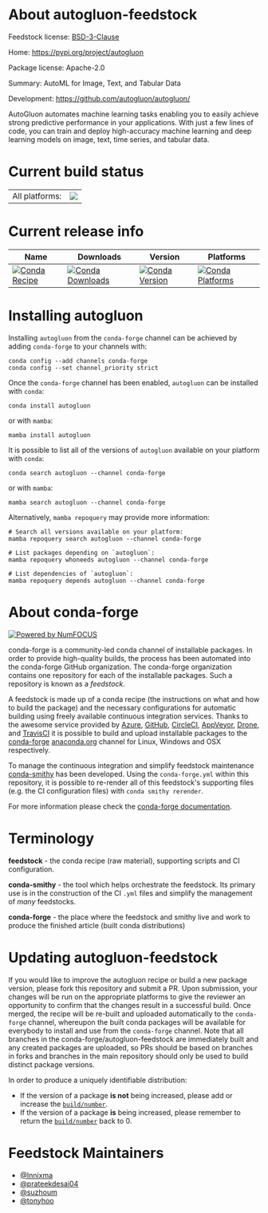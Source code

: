 About autogluon-feedstock
=========================

Feedstock license: [BSD-3-Clause](https://github.com/conda-forge/autogluon-feedstock/blob/main/LICENSE.txt)

Home: https://pypi.org/project/autogluon

Package license: Apache-2.0

Summary: AutoML for Image, Text, and Tabular Data

Development: https://github.com/autogluon/autogluon/

AutoGluon automates machine learning tasks enabling you to easily achieve strong
predictive performance in your applications. With just a few lines of code, you
can train and deploy high-accuracy machine learning and deep learning models on
image, text, time series, and tabular data.


Current build status
====================


<table><tr><td>All platforms:</td>
    <td>
      <a href="https://dev.azure.com/conda-forge/feedstock-builds/_build/latest?definitionId=18555&branchName=main">
        <img src="https://dev.azure.com/conda-forge/feedstock-builds/_apis/build/status/autogluon-feedstock?branchName=main">
      </a>
    </td>
  </tr>
</table>

Current release info
====================

| Name | Downloads | Version | Platforms |
| --- | --- | --- | --- |
| [![Conda Recipe](https://img.shields.io/badge/recipe-autogluon-green.svg)](https://anaconda.org/conda-forge/autogluon) | [![Conda Downloads](https://img.shields.io/conda/dn/conda-forge/autogluon.svg)](https://anaconda.org/conda-forge/autogluon) | [![Conda Version](https://img.shields.io/conda/vn/conda-forge/autogluon.svg)](https://anaconda.org/conda-forge/autogluon) | [![Conda Platforms](https://img.shields.io/conda/pn/conda-forge/autogluon.svg)](https://anaconda.org/conda-forge/autogluon) |

Installing autogluon
====================

Installing `autogluon` from the `conda-forge` channel can be achieved by adding `conda-forge` to your channels with:

```
conda config --add channels conda-forge
conda config --set channel_priority strict
```

Once the `conda-forge` channel has been enabled, `autogluon` can be installed with `conda`:

```
conda install autogluon
```

or with `mamba`:

```
mamba install autogluon
```

It is possible to list all of the versions of `autogluon` available on your platform with `conda`:

```
conda search autogluon --channel conda-forge
```

or with `mamba`:

```
mamba search autogluon --channel conda-forge
```

Alternatively, `mamba repoquery` may provide more information:

```
# Search all versions available on your platform:
mamba repoquery search autogluon --channel conda-forge

# List packages depending on `autogluon`:
mamba repoquery whoneeds autogluon --channel conda-forge

# List dependencies of `autogluon`:
mamba repoquery depends autogluon --channel conda-forge
```


About conda-forge
=================

[![Powered by
NumFOCUS](https://img.shields.io/badge/powered%20by-NumFOCUS-orange.svg?style=flat&colorA=E1523D&colorB=007D8A)](https://numfocus.org)

conda-forge is a community-led conda channel of installable packages.
In order to provide high-quality builds, the process has been automated into the
conda-forge GitHub organization. The conda-forge organization contains one repository
for each of the installable packages. Such a repository is known as a *feedstock*.

A feedstock is made up of a conda recipe (the instructions on what and how to build
the package) and the necessary configurations for automatic building using freely
available continuous integration services. Thanks to the awesome service provided by
[Azure](https://azure.microsoft.com/en-us/services/devops/), [GitHub](https://github.com/),
[CircleCI](https://circleci.com/), [AppVeyor](https://www.appveyor.com/),
[Drone](https://cloud.drone.io/welcome), and [TravisCI](https://travis-ci.com/)
it is possible to build and upload installable packages to the
[conda-forge](https://anaconda.org/conda-forge) [anaconda.org](https://anaconda.org/)
channel for Linux, Windows and OSX respectively.

To manage the continuous integration and simplify feedstock maintenance
[conda-smithy](https://github.com/conda-forge/conda-smithy) has been developed.
Using the ``conda-forge.yml`` within this repository, it is possible to re-render all of
this feedstock's supporting files (e.g. the CI configuration files) with ``conda smithy rerender``.

For more information please check the [conda-forge documentation](https://conda-forge.org/docs/).

Terminology
===========

**feedstock** - the conda recipe (raw material), supporting scripts and CI configuration.

**conda-smithy** - the tool which helps orchestrate the feedstock.
                   Its primary use is in the construction of the CI ``.yml`` files
                   and simplify the management of *many* feedstocks.

**conda-forge** - the place where the feedstock and smithy live and work to
                  produce the finished article (built conda distributions)


Updating autogluon-feedstock
============================

If you would like to improve the autogluon recipe or build a new
package version, please fork this repository and submit a PR. Upon submission,
your changes will be run on the appropriate platforms to give the reviewer an
opportunity to confirm that the changes result in a successful build. Once
merged, the recipe will be re-built and uploaded automatically to the
`conda-forge` channel, whereupon the built conda packages will be available for
everybody to install and use from the `conda-forge` channel.
Note that all branches in the conda-forge/autogluon-feedstock are
immediately built and any created packages are uploaded, so PRs should be based
on branches in forks and branches in the main repository should only be used to
build distinct package versions.

In order to produce a uniquely identifiable distribution:
 * If the version of a package **is not** being increased, please add or increase
   the [``build/number``](https://docs.conda.io/projects/conda-build/en/latest/resources/define-metadata.html#build-number-and-string).
 * If the version of a package **is** being increased, please remember to return
   the [``build/number``](https://docs.conda.io/projects/conda-build/en/latest/resources/define-metadata.html#build-number-and-string)
   back to 0.

Feedstock Maintainers
=====================

* [@Innixma](https://github.com/Innixma/)
* [@prateekdesai04](https://github.com/prateekdesai04/)
* [@suzhoum](https://github.com/suzhoum/)
* [@tonyhoo](https://github.com/tonyhoo/)

